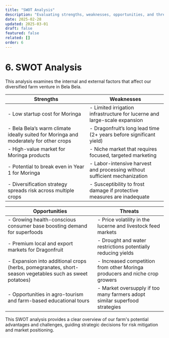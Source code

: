 ```yaml
---
title: "SWOT Analysis"
description: "Evaluating strengths, weaknesses, opportunities, and threats for the farm."
date: 2025-02-28
updated: 2025-03-01
draft: false
featured: false
related: []
order: 6
---
```


# 6. SWOT Analysis

This analysis examines the internal and external factors that affect our diversified farm venture in Bela Bela.

| **Strengths**                                                                 | **Weaknesses**                                                             |
| ----------------------------------------------------------------------------- | -------------------------------------------------------------------------- |
| - Low startup cost for Moringa                                                | - Limited irrigation infrastructure for lucerne and large-scale expansion  |
| - Bela Bela’s warm climate ideally suited for Moringa and moderately for other crops | - Dragonfruit’s long lead time (2+ years before significant yield)         |
| - High-value market for Moringa products                                      | - Niche market that requires focused, targeted marketing                   |
| - Potential to break even in Year 1 for Moringa                                | - Labor-intensive harvest and processing without sufficient mechanization   |
| - Diversification strategy spreads risk across multiple crops                 | - Susceptibility to frost damage if protective measures are inadequate        |

| **Opportunities**                                                             | **Threats**                                                               |
| ----------------------------------------------------------------------------- | ------------------------------------------------------------------------- |
| - Growing health-conscious consumer base boosting demand for superfoods       | - Price volatility in the lucerne and livestock feed markets               |
| - Premium local and export markets for Dragonfruit                            | - Drought and water restrictions potentially reducing yields              |
| - Expansion into additional crops (herbs, pomegranates, short-season vegetables such as sweet potatoes) | - Increased competition from other Moringa producers and niche crop growers |
| - Opportunities in agro-tourism and farm-based educational tours              | - Market oversupply if too many farmers adopt similar superfood strategies   |

This SWOT analysis provides a clear overview of our farm's potential advantages and challenges, guiding strategic decisions for risk mitigation and market positioning.
